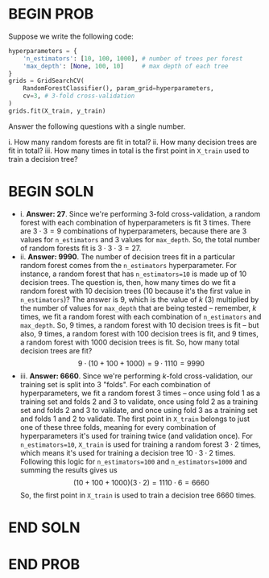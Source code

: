 # BEGIN PROB

Suppose we write the following code:
```py
hyperparameters = {
	'n_estimators': [10, 100, 1000], # number of trees per forest
	'max_depth': [None, 100, 10]     # max depth of each tree
}
grids = GridSearchCV(
	RandomForestClassifier(), param_grid=hyperparameters,
	cv=3, # 3-fold cross-validation
)
grids.fit(X_train, y_train)
```
Answer the following questions with a single number. 

i. How many random forests are fit in total?
ii. How many decision trees are fit in total?
iii. How many times in total is the first point in `X_train` used to train a decision tree?

# BEGIN SOLN

- i. **Answer: 27**. Since we're performing 3-fold cross-validation, a random forest with each combination of hyperparameters is fit 3 times. There are $3 \cdot 3 = 9$ combinations of hyperparameters, because there are 3 values for `n_estimators` and 3 values for `max_depth`. So, the total number of random forests fit is $3 \cdot 3 \cdot 3 = 27$.
- ii. **Answer: 9990**. The number of decision trees fit in a particular random forest comes from the `n_estimators` hyperparameter. For instance, a random forest that has `n_estimators=10` is made up of 10 decision trees. The question is, then, how many times do we fit a random forest with 10 decision trees (10 because it's the first value in `n_estimators`)? The answer is 9, which is the value of $k$ (3) multiplied by the number of values for `max_depth` that are being tested – remember, $k$ times, we fit a random forest with each combination of `n_estimators` and `max_depth`. So, 9 times, a random forest with 10 decision trees is fit – but also, 9 times, a random forest with 100 decision trees is fit, and 9 times, a random forest with 1000 decision trees is fit. So, how many total decision trees are fit? $$9 \cdot (10 + 100 + 1000) = 9 \cdot 1110 = 9990$$
- iii. **Answer: 6660**. Since we're performing $k$-fold cross-validation, our training set is split into 3 "folds". For each combination of hyperparameters, we fit a random forest 3 times – once using fold 1 as a training set and folds 2 and 3 to validate, once using fold 2 as a training set and folds 2 and 3 to validate, and once using fold 3 as a training set and folds 1 and 2 to validate. The first point in `X_train` belongs to just one of these three folds, meaning for every combination of hyperparameters it's used for training twice (and validation once). For `n_estimators=10`, `X_train` is used for training a random forest $3 \cdot 2$ times, which means it's used for training a decision tree $10 \cdot 3 \cdot 2$ times. Following this logic for `n_estimators=100` and `n_estimators=1000` and summing the results gives us
	$$(10 + 100 + 1000) (3 \cdot 2) = 1110 \cdot 6 = 6660$$
	So, the first point in `X_train` is used to train a decision tree 6660 times.

# END SOLN

# END PROB